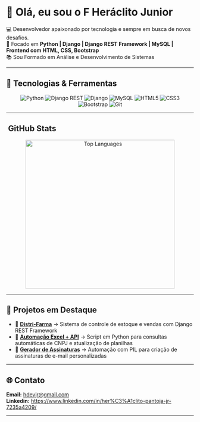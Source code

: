 # 👋 Olá, eu sou o F Heráclito Junior  

💻 Desenvolvedor apaixonado por tecnologia e sempre em busca de novos desafios.  
🚀 Focado em **Python | Django | Django REST Framework | MySQL | Frontend com HTML, CSS, Bootstrap**  
📚 Sou Formado em Análise e Desenvolvimento de Sistemas  

---

## 🔧 Tecnologias & Ferramentas  

<div align="center">
  
![Python](https://img.shields.io/badge/-Python-333?style=for-the-badge&logo=python)  ![Django REST](https://img.shields.io/badge/-Django%20REST-ff1709?style=for-the-badge&logo=django&logoColor=white) 
![Django](https://img.shields.io/badge/-Django-092E20?style=for-the-badge&logo=django)  ![MySQL](https://img.shields.io/badge/-MySQL-4479A1?style=for-the-badge&logo=mysql&logoColor=white)
![HTML5](https://img.shields.io/badge/-HTML5-E34F26?style=for-the-badge&logo=html5&logoColor=white) ![CSS3](https://img.shields.io/badge/-CSS3-1572B6?style=for-the-badge&logo=css3)
![Bootstrap](https://img.shields.io/badge/-Bootstrap-563D7C?style=for-the-badge&logo=bootstrap) ![Git](https://img.shields.io/badge/-Git-F05032?style=for-the-badge&logo=git&logoColor=white) 
 
  
  
 

</div>

---

## ​ GitHub Stats  

<div align="center">

<img src="https://github-readme-stats.vercel.app/api/top-langs/?username=HDevJr&layout=compact&langs_count=8&theme=tokyonight" alt="Top Languages" width="400" />

</div>


---

## 📌 Projetos em Destaque  

- 🔹 [**Distri-Farma**](https://github.com/HDevJr/Distri-Farma) → Sistema de controle de estoque e vendas com Django REST Framework  
- 🔹 [**Automação Excel + API**](https://github.com/HDevJr/Consulta-CNPJ) → Script em Python para consultas automáticas de CNPJ e atualização de planilhas  
- 🔹 [**Gerador de Assinaturas**](https://github.com/HDevJr/gerador-assinaturas-email) → Automação com PIL para criação de assinaturas de e-mail personalizadas  

---

## 🌐 Contato  

**Email:** hdevjr@gmail.com <br>
**Linkedin:** https://www.linkedin.com/in/her%C3%A1clito-pantoja-jr-7235a4209/



---
